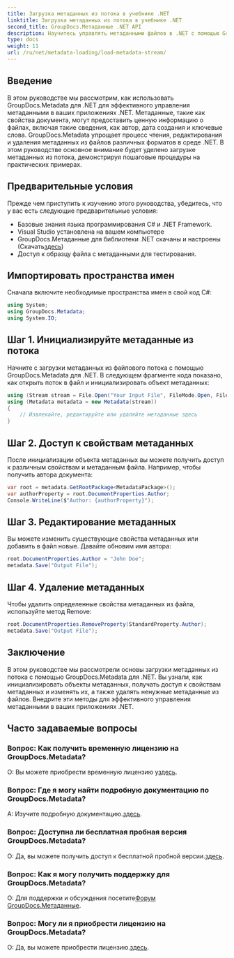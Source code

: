 ```yaml
---
title: Загрузка метаданных из потока в учебнике .NET
linktitle: Загрузка метаданных из потока в учебнике .NET
second_title: GroupDocs.Метаданные .NET API
description: Научитесь управлять метаданными файлов в .NET с помощью GroupDocs.Metadata. Пошаговое руководство по загрузке, редактированию и удалению метаданных из потоков.
type: docs
weight: 11
url: /ru/net/metadata-loading/load-metadata-stream/
---
```

## Введение
В этом руководстве мы рассмотрим, как использовать GroupDocs.Metadata для .NET для эффективного управления метаданными в ваших приложениях .NET. Метаданные, такие как свойства документа, могут предоставить ценную информацию о файлах, включая такие сведения, как автор, дата создания и ключевые слова. GroupDocs.Metadata упрощает процесс чтения, редактирования и удаления метаданных из файлов различных форматов в среде .NET. В этом руководстве основное внимание будет уделено загрузке метаданных из потока, демонстрируя пошаговые процедуры на практических примерах.
## Предварительные условия
Прежде чем приступить к изучению этого руководства, убедитесь, что у вас есть следующие предварительные условия:
- Базовые знания языка программирования C# и .NET Framework.
- Visual Studio установлена на вашем компьютере
-  GroupDocs.Метаданные для библиотеки .NET скачаны и настроены (Скачать[здесь](https://releases.groupdocs.com/metadata/net/))
- Доступ к образцу файла с метаданными для тестирования.

## Импортировать пространства имен
Сначала включите необходимые пространства имен в свой код C#:
```csharp
using System;
using GroupDocs.Metadata;
using System.IO;
```
## Шаг 1. Инициализируйте метаданные из потока
Начните с загрузки метаданных из файлового потока с помощью GroupDocs.Metadata для .NET. В следующем фрагменте кода показано, как открыть поток в файл и инициализировать объект метаданных:

```csharp
using (Stream stream = File.Open("Your Input File", FileMode.Open, FileAccess.ReadWrite))
using (Metadata metadata = new Metadata(stream))
{
    // Извлекайте, редактируйте или удаляйте метаданные здесь
}
```
## Шаг 2. Доступ к свойствам метаданных
После инициализации объекта метаданных вы можете получить доступ к различным свойствам и метаданным файла. Например, чтобы получить автора документа:

```csharp
var root = metadata.GetRootPackage<MetadataPackage>();
var authorProperty = root.DocumentProperties.Author;
Console.WriteLine($"Author: {authorProperty}");
```
## Шаг 3. Редактирование метаданных
Вы можете изменить существующие свойства метаданных или добавить в файл новые. Давайте обновим имя автора:

```csharp
root.DocumentProperties.Author = "John Doe";
metadata.Save("Output File");
```
## Шаг 4. Удаление метаданных
Чтобы удалить определенные свойства метаданных из файла, используйте метод Remove:

```csharp
root.DocumentProperties.RemoveProperty(StandardProperty.Author);
metadata.Save("Output File");
```

## Заключение
В этом руководстве мы рассмотрели основы загрузки метаданных из потока с помощью GroupDocs.Metadata для .NET. Вы узнали, как инициализировать объекты метаданных, получать доступ к свойствам метаданных и изменять их, а также удалять ненужные метаданные из файлов. Внедрите эти методы для эффективного управления метаданными в ваших приложениях .NET.

## Часто задаваемые вопросы
### Вопрос: Как получить временную лицензию на GroupDocs.Metadata?
 О: Вы можете приобрести временную лицензию у[здесь](https://purchase.groupdocs.com/temporary-license/).
### Вопрос: Где я могу найти подробную документацию по GroupDocs.Metadata?
 A: Изучите подробную документацию.[здесь](https://reference.groupdocs.com/metadata/net/).
### Вопрос: Доступна ли бесплатная пробная версия GroupDocs.Metadata?
 О: Да, вы можете получить доступ к бесплатной пробной версии.[здесь](https://releases.groupdocs.com/).
### Вопрос: Как я могу получить поддержку для GroupDocs.Metadata?
 О: Для поддержки и обсуждения посетите[Форум GroupDocs.Метаданные](https://forum.groupdocs.com/c/metadata/14).
### Вопрос: Могу ли я приобрести лицензию на GroupDocs.Metadata?
 О: Да, вы можете приобрести лицензию.[здесь](https://purchase.groupdocs.com/buy).
